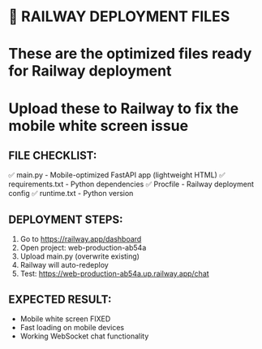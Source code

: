 # 🚀 RAILWAY DEPLOYMENT FILES

# These are the optimized files ready for Railway deployment
# Upload these to Railway to fix the mobile white screen issue

## FILE CHECKLIST:
✅ main.py - Mobile-optimized FastAPI app (lightweight HTML)
✅ requirements.txt - Python dependencies
✅ Procfile - Railway deployment config
✅ runtime.txt - Python version

## DEPLOYMENT STEPS:
1. Go to https://railway.app/dashboard
2. Open project: web-production-ab54a
3. Upload main.py (overwrite existing)
4. Railway will auto-redeploy
5. Test: https://web-production-ab54a.up.railway.app/chat

## EXPECTED RESULT:
- Mobile white screen FIXED
- Fast loading on mobile devices
- Working WebSocket chat functionality